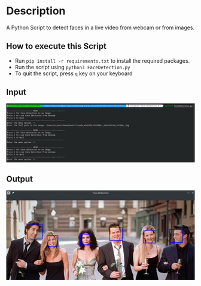 # Description

A Python Script to detect faces in a live video from webcam or from images.

## How to execute this Script

+ Run `pip install -r requirements.txt` to install the required packages.
+ Run the script using `python3 FaceDetection.py`
+ To quit the script, press `q` key on your keyboard

## Input

![image](images/Screenshot_20201025_121636.png)

## Output

![image](images/Screenshot_20201025_121552.png)

